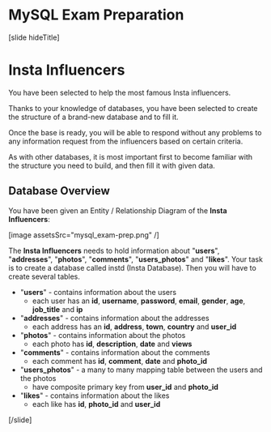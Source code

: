 # MySQL Exam Preparation
[slide hideTitle]
# Insta Influencers

You have been selected to help the most famous Insta influencers. 

Thanks to your knowledge of databases, you have been selected to create the structure of a brand-new database and to fill it. 

Once the base is ready, you will be able to respond without any problems to any information request from the influencers based on certain criteria. 

As with other databases, it is most important first to become familiar with the structure you need to build, and then fill it with given data.

## Database Overview
You have been given an Entity / Relationship Diagram of the **Insta Influencers**:

[image assetsSrc="mysql_exam-prep.png" /]

The **Insta Influencers** needs to hold information about "**users**", "**addresses**", "**photos**", "**comments**", "**users_photos**" and "**likes**".
Your task is to create a database called instd (Insta Database). Then you will have to create several tables.
- "**users**" - contains information about the users
	- each user has an **id**, **username**, **password**, **email**, **gender**, **age**, **job_title** and **ip**
- "**addresses**" - contains information about the addresses
	- each address has an **id**, **address**, **town**, **country** and **user_id**
- "**photos**" - contains information about the photos
	- each photo has **id**, **description**, **date** and **views**
- "**comments**" - contains information about the comments
	- each comment has **id**, **comment**, **date** and **photo_id**
- "**users_photos**" - a many to many mapping table between the users and the photos
	- have composite primary key from **user_id** and **photo_id** 
- "**likes**" - contains information about the likes
	- each like has **id**, **photo_id** and **user_id**

[/slide]
